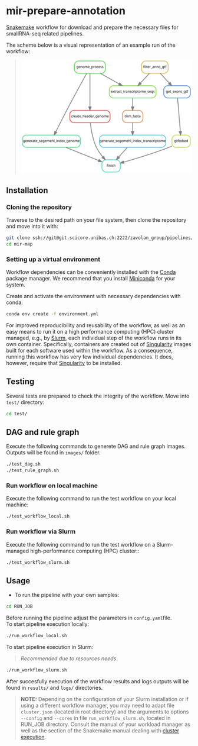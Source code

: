 # mir-prepare-annotation

[Snakemake] workflow for download and prepare the necessary files for smallRNA-seq related pipelines.

The scheme below is a visual representation of an example run of the
workflow:  

> ![workflow_dag](images/rule_graph.svg)

## Installation

### Cloning the repository

Traverse to the desired path on your file system, then clone the repository and
move into it with:

```bash
git clone ssh://git@git.scicore.unibas.ch:2222/zavolan_group/pipelines/mir-prepare-annotation.git
cd mir-map
```
### Setting up a virtual environment

Workflow dependencies can be conveniently installed with the [Conda][conda]
package manager. We recommend that you install [Miniconda][miniconda-installation] for your system.

Create and activate the environment with necessary dependencies with conda:

```bash
conda env create -f environment.yml
```

For improved reproducibility and reusability of the workflow, as well as an
easy means to run it on a high performance computing (HPC) cluster managed,
e.g., by [Slurm][slurm], each individual step of the workflow runs in its own container. 
Specifically, containers are created out of [Singularity][singularity] images
built for each software used within the workflow. As a consequence, running
this workflow has very few individual dependencies. It does, however, require
that [Singularity][singularity] to be installed. 

## Testing
Several tests are prepared to check the integrity of the workflow. 
Move into `test/` directory:
```bash
cd test/
```

## DAG and rule graph
Execute the following commands to generete DAG and rule graph images. Outputs will be found in `images/` folder. 
```bash
./test_dag.sh
./test_rule_graph.sh
```
### Run workflow on local machine
Execute the following command to run the test workflow on your local machine:
```bash
./test_workflow_local.sh
```

### Run workflow via Slurm
Execute the following command to run the test workflow on a Slurm-managed high-performance computing (HPC) cluster::
```bash
./test_workflow_slurm.sh
```

## Usage

* To run the pipeline with your own samples:
```bash
cd RUN_JOB
```
Before running the pipeline adjust the parameters in `config.yaml`file.  
To start pipeline execution locally:
```bash
./run_workflow_local.sh
```
To start pipeline execution in Slurm: 
> *Recommended due to resources needs*

```bash
./run_workflow_slurm.sh
```
After succesfully execution of the workflow results and logs outputs will be found in `results/` and `logs/` directories. 


> **NOTE:** Depending on the configuration of your Slurm installation or if using a different workflow manager, 
> you may need to adapt file `cluster.json` (located in root directory) and the arguments to options `--config` and `--cores` in file
> `run_workflow_slurm.sh`, located in RUN_JOB directory. Consult the manual of your workload manager as well as the section of the
> Snakemake manual dealing with [cluster execution].



[conda]: <https://docs.conda.io/projects/conda/en/latest/index.html>
[cluster execution]: <https://snakemake.readthedocs.io/en/stable/executing/cluster-cloud.html#cluster-execution>
[miniconda-installation]: <https://docs.conda.io/en/latest/miniconda.html>
[rule-graph]: images/rule_graph.svg
[snakemake]: <https://snakemake.readthedocs.io/en/stable/>
[singularity]: <https://sylabs.io/singularity/>
[slurm]: <https://slurm.schedmd.com/documentation.html>



[Snakemake]: <https://snakemake.readthedocs.io/en/stable/>
[Singularity]: <https://sylabs.io/singularity/>
[Miniconda]: <https://docs.conda.io/en/latest/miniconda.html>
[cluster execution]: <https://snakemake.readthedocs.io/en/stable/executing/cluster-cloud.html#cluster-execution>
[Slurm]: <https://slurm.schedmd.com/documentation.html>

